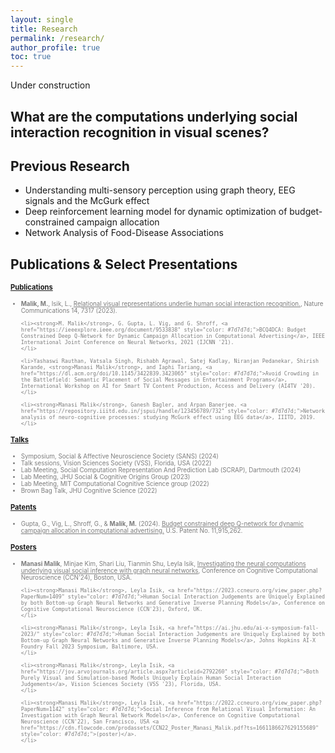 ```yaml
---
layout: single
title: Research
permalink: /research/
author_profile: true
toc: true
---
```


Under construction

## What are the computations underlying social interaction recognition in visual scenes?
<!---
..some sort of abstract..
..figures..
..links to paper, posters for new stuff..
--->
## Previous Research
- Understanding multi-sensory perception using graph theory, EEG signals and the McGurk effect
- Deep reinforcement learning model for dynamic optimization of budget-constrained campaign allocation
- Network Analysis of Food-Disease Associations

## Publications & Select Presentations

<span style="font-size: 0.8em; font-weight: bold; text-decoration: underline;">Publications</span>
<ul style="color: #7d7d7d; font-size: 0.7em;">
    <li><strong>Malik, M.</strong>, Isik, L., <a href="https://www.nature.com/articles/s41467-023-43156-8" style="color: #7d7d7d;">Relational visual representations underlie human social interaction recognition.</a>, Nature Communications 14, 7317 (2023).
    </li>
    
    <li><strong>M. Malik</strong>, G. Gupta, L. Vig, and G. Shroff, <a href="https://ieeexplore.ieee.org/document/9533838" style="color: #7d7d7d;">BCQ4DCA: Budget Constrained Deep Q-Network for Dynamic Campaign Allocation in Computational Advertising</a>, IEEE International Joint Conference on Neural Networks, 2021 (IJCNN '21).
    </li>
    
    <li>Yashaswi Rauthan, Vatsala Singh, Rishabh Agrawal, Satej Kadlay, Niranjan Pedanekar, Shirish Karande, <strong>Manasi Malik</strong>, and Iaphi Tariang, <a href="https://dl.acm.org/doi/10.1145/3422839.3423065" style="color: #7d7d7d;">Avoid Crowding in the Battlefield: Semantic Placement of Social Messages in Entertainment Programs</a>,        International Workshop on AI for Smart TV Content Production, Access and Delivery (AI4TV '20).
    </li>
    
    <li><strong>Manasi Malik</strong>, Ganesh Bagler, and Arpan Banerjee. <a href="https://repository.iiitd.edu.in/jspui/handle/123456789/732" style="color: #7d7d7d;">Network analysis of neuro-cognitive processes: studying McGurk effect using EEG data</a>, IIITD, 2019.
    </li>
</ul>

<span style="font-size: 0.8em; font-weight: bold; text-decoration: underline;">Talks</span>
<ul style="color: #7d7d7d; font-size: 0.7em;">
    <li>Symposium, Social & Affective Neuroscience Society (SANS) (2024)</li>
    <li>Talk sessions, Vision Sciences Society (VSS), Florida, USA (2022)</li>
    <li>Lab Meeting, Social Computation Representation And Prediction Lab (SCRAP), Dartmouth (2024)</li>
    <li>Lab Meeting, JHU Social & Cognitive Origins Group (2023)</li>
    <li>Lab Meeting, MIT Computational Cognitive Science group (2022)</li>
    <li>Brown Bag Talk, JHU Cognitive Science (2022)</li>
</ul>

<span style="font-size: 0.8em; font-weight: bold; text-decoration: underline;">Patents</span>
<ul style="color: #7d7d7d; font-size: 0.7em;">
    <li>Gupta, G., Vig, L., Shroff, G., & <strong>Malik, M.</strong> (2024). <a href="https://patents.google.com/patent/US11915262B2/en" style="color: #7d7d7d;">Budget constrained deep Q-network for dynamic campaign allocation in computational advertising.</a> U.S. Patent No. 11,915,262.
    </li>
</ul>

<span style="font-size: 0.8em; font-weight: bold; text-decoration: underline;">Posters</span>
<ul style="color: #7d7d7d; font-size: 0.7em;">
    <li><strong>Manasi Malik</strong>, Minjae Kim, Shari Liu, Tianmin Shu, Leyla Isik, <a href="https://2024.ccneuro.org/pdf/137_Paper_authored_MM_CCN_2024_v3space.pdf" style="color: #7d7d7d;">Investigating the neural computations underlying visual social inference with graph neural networks</a>, Conference on Cognitive Computational Neuroscience (CCN'24), Boston, USA.
    </li>
    
    <li><strong>Manasi Malik</strong>, Leyla Isik, <a href="https://2023.ccneuro.org/view_paper.php?PaperNum=1409" style="color: #7d7d7d;">Human Social Interaction Judgements are Uniquely Explained by both Bottom-up Graph Neural Networks and Generative Inverse Planning Models</a>, Conference on Cognitive Computational Neuroscience (CCN'23), Oxford, UK.
    </li>
    
    <li><strong>Manasi Malik</strong>, Leyla Isik, <a href="https://ai.jhu.edu/ai-x-symposium-fall-2023/" style="color: #7d7d7d;">Human Social Interaction Judgements are Uniquely Explained by both Bottom-up Graph Neural Networks and Generative Inverse Planning Models</a>, Johns Hopkins AI-X Foundry Fall 2023 Symposium, Baltimore, USA.
    </li>
    
    <li><strong>Manasi Malik</strong>, Leyla Isik, <a href="https://jov.arvojournals.org/article.aspx?articleid=2792260" style="color: #7d7d7d;">Both Purely Visual and Simulation-based Models Uniquely Explain Human Social Interaction Judgements</a>, Vision Sciences Society (VSS '23), Florida, USA.
    </li>
    
    <li><strong>Manasi Malik</strong>, Leyla Isik, <a href="https://2022.ccneuro.org/view_paper.php?PaperNum=1142" style="color: #7d7d7d;">Social Inference from Relational Visual Information: An Investigation with Graph Neural Network Models</a>, Conference on Cognitive Computational Neuroscience (CCN'22), San Francisco, USA <a href="https://cdn.flowcode.com/prodassets/CCN22_Poster_Manasi_Malik.pdf?ts=1661186627629155689" style="color: #7d7d7d;">(poster)</a>.
    </li>
</ul>

